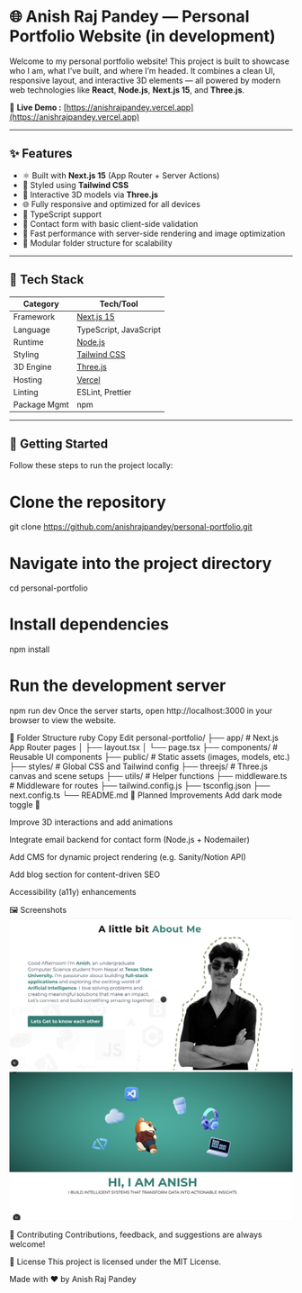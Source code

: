 # 🌐 Anish Raj Pandey — Personal Portfolio Website (in development)

Welcome to my personal portfolio website! This project is built to showcase who I am, what I’ve built, and where I’m headed. It combines a clean UI, responsive layout, and interactive 3D elements — all powered by modern web technologies like **React**, **Node.js**, **Next.js 15**, and **Three.js**.

🔗 **Live Demo :** [https://anishrajpandey.vercel.app](https://anishrajpandey.vercel.app)

---

## ✨ Features

- ⚛️ Built with **Next.js 15** (App Router + Server Actions)
- 🎨 Styled using **Tailwind CSS**
- 🧠 Interactive 3D models via **Three.js**
- 🌐 Fully responsive and optimized for all devices
- 📄 TypeScript support
- 📩 Contact form with basic client-side validation
- 🚀 Fast performance with server-side rendering and image optimization
- 🧱 Modular folder structure for scalability

---

## 🧰 Tech Stack

| Category     | Tech/Tool                               |
| ------------ | --------------------------------------- |
| Framework    | [Next.js 15](https://nextjs.org)        |
| Language     | TypeScript, JavaScript                  |
| Runtime      | [Node.js](https://nodejs.org)           |
| Styling      | [Tailwind CSS](https://tailwindcss.com) |
| 3D Engine    | [Three.js](https://threejs.org)         |
| Hosting      | [Vercel](https://vercel.com)            |
| Linting      | ESLint, Prettier                        |
| Package Mgmt | npm                                     |

---

## 🚀 Getting Started

Follow these steps to run the project locally:

# Clone the repository

git clone https://github.com/anishrajpandey/personal-portfolio.git

# Navigate into the project directory

cd personal-portfolio

# Install dependencies

npm install

# Run the development server

npm run dev
Once the server starts, open http://localhost:3000 in your browser to view the website.

📁 Folder Structure
ruby
Copy
Edit
personal-portfolio/
├── app/ # Next.js App Router pages
│ ├── layout.tsx
│ └── page.tsx
├── components/ # Reusable UI components
├── public/ # Static assets (images, models, etc.)
├── styles/ # Global CSS and Tailwind config
├── threejs/ # Three.js canvas and scene setups
├── utils/ # Helper functions
├── middleware.ts # Middleware for routes
├── tailwind.config.js
├── tsconfig.json
├── next.config.ts
└── README.md
🧪 Planned Improvements
Add dark mode toggle 🌙

Improve 3D interactions and add animations

Integrate email backend for contact form (Node.js + Nodemailer)

Add CMS for dynamic project rendering (e.g. Sanity/Notion API)

Add blog section for content-driven SEO

Accessibility (a11y) enhancements

🖼️ Screenshots
![Homepage Screenshot](public/screenshots/homepage.png) ![3D Section](public/screenshots/3dmodel.png)

🤝 Contributing
Contributions, feedback, and suggestions are always welcome!

📝 License
This project is licensed under the MIT License.

Made with ❤️ by Anish Raj Pandey
